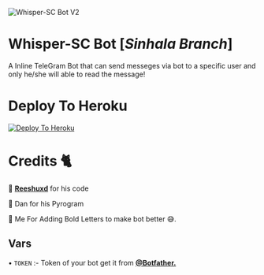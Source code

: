 ![Whisper-SC Bot V2](https://telegra.ph/file/c978d3ec213766d38a381.jpg) 

# Whisper-SC Bot [*_Sinhala Branch_*]

A Inline TeleGram Bot that can send messeges via bot to a specific user and only he/she will able to read the message!


# Deploy To Heroku

[![Deploy To Heroku](https://www.herokucdn.com/deploy/button.svg)](https://heroku.com/deploy?template=https://github.com/scprojectslk/WhisperBot)

# Credits 🐈

🤝 [**Reeshuxd**](https://github.com/Reeshuxd) for his code

🤝 Dan for his Pyrogram

🤝 Me For Adding Bold Letters to make bot better 😅.

## Vars

• ```TOKEN``` :- Token of your bot get it from [**@Botfather.**](https://t.me/Botfather)

